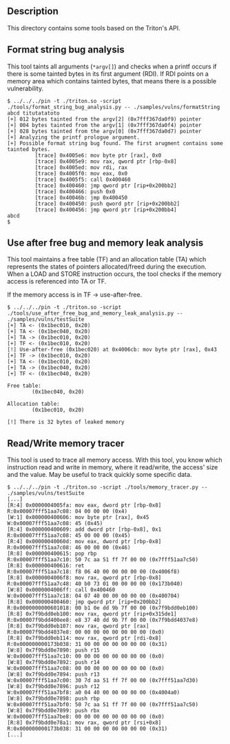 ## Description

This directory contains some tools based on the Triton's API.



## Format string bug analysis

This tool taints all arguments (`*argv[]`) and checks when a printf occurs if
there is some tainted bytes in its first argument (RDI). If RDI points on a
memory area which contains tainted bytes, that means there is a possible
vulnerability.

```
$ ../../../pin -t ./triton.so -script ./tools/format_string_bug_analysis.py -- ./samples/vulns/formatString abcd titutatatoto
[+] 012 bytes tainted from the argv[2] (0x7fff367da0f9) pointer
[+] 004 bytes tainted from the argv[1] (0x7fff367da0f4) pointer
[+] 028 bytes tainted from the argv[0] (0x7fff367da0d7) pointer
[+] Analyzing the printf prologue argument.
[+] Possible format string bug found. The first arugment contains some tainted bytes.
         [trace] 0x4005e6: mov byte ptr [rax], 0x0
         [trace] 0x4005e9: mov rax, qword ptr [rbp-0x8]
         [trace] 0x4005ed: mov rdi, rax
         [trace] 0x4005f0: mov eax, 0x0
         [trace] 0x4005f5: call 0x400460
         [trace] 0x400460: jmp qword ptr [rip+0x200bb2]
         [trace] 0x400466: push 0x0
         [trace] 0x40046b: jmp 0x400450
         [trace] 0x400450: push qword ptr [rip+0x200bb2]
         [trace] 0x400456: jmp qword ptr [rip+0x200bb4]
abcd
$
```



## Use after free bug and memory leak analysis

This tool maintains a free table (TF) and an allocation table (TA) which
represents the states of pointers allocated/freed during the execution.
When a LOAD and STORE instruction occurs, the tool checks if the memory
access is referenced into TA or TF. 

If the memory access is in TF -> use-after-free.

```
$ ../../../pin -t ./triton.so -script ./tools/use_after_free_bug_and_memory_leak_analysis.py -- ./samples/vulns/testSuite
[+] TA <- (0x1bec010, 0x20)
[+] TA <- (0x1bec040, 0x20)
[+] TA -> (0x1bec010, 0x20)
[+] TF <- (0x1bec010, 0x20)
[!] Use-after-free (0x1bec020) at 0x4006cb: mov byte ptr [rax], 0x43
[+] TF -> (0x1bec010, 0x20)
[+] TA <- (0x1bec010, 0x20)
[+] TA -> (0x1bec040, 0x20)
[+] TF <- (0x1bec040, 0x20)

Free table:
        (0x1bec040, 0x20)

Allocation table:
        (0x1bec010, 0x20)

[!] There is 32 bytes of leaked memory
```



## Read/Write memory tracer

This tool is used to trace all memory access. With this tool, you know
which instruction read and write in memory, where it read/write,
the access' size and the value. May be useful to track quickly some
specific data.

```
$ ../../../pin -t ./triton.so -script ./tools/memory_tracer.py -- ./samples/vulns/testSuite
[...]
[R:4] 0x0000004005fa: mov eax, dword ptr [rbp-0x8]      R:0x00007fff51aa7c08: 04 00 00 00 (0x4)
[W:1] 0x000000400606: mov byte ptr [rax], 0x45          W:0x00007fff51aa7c08: 45 (0x45)
[R:4] 0x000000400609: add dword ptr [rbp-0x8], 0x1      R:0x00007fff51aa7c08: 45 00 00 00 (0x45)
[R:4] 0x00000040060d: mov eax, dword ptr [rbp-0x8]      R:0x00007fff51aa7c08: 46 00 00 00 (0x46)
[R:8] 0x000000400615: pop rbp                           R:0x00007fff51aa7c10: 50 7c aa 51 ff 7f 00 00 (0x7fff51aa7c50)
[R:8] 0x000000400616: ret                               R:0x00007fff51aa7c18: f8 06 40 00 00 00 00 00 (0x4006f8)
[R:8] 0x0000004006f8: mov rax, qword ptr [rbp-0x8]      R:0x00007fff51aa7c48: 40 b0 73 01 00 00 00 00 (0x173b040)
[W:8] 0x0000004006ff: call 0x400460                     W:0x00007fff51aa7c18: 04 07 40 00 00 00 00 00 (0x400704)
[R:8] 0x000000400460: jmp qword ptr [rip+0x200bb2]      R:0x0000000000601018: 00 b1 0e dd 9b 7f 00 00 (0x7f9bdd0eb100)
[R:8] 0x7f9bdd0eb100: mov rax, qword ptr [rip+0x315de1] R:0x00007f9bdd400ee8: e8 37 40 dd 9b 7f 00 00 (0x7f9bdd4037e8)
[R:8] 0x7f9bdd0eb107: mov rax, qword ptr [rax]          R:0x00007f9bdd4037e8: 00 00 00 00 00 00 00 00 (0x0)
[R:8] 0x7f9bdd0eb114: mov rax, qword ptr [rdi-0x8]      R:0x000000000173b038: 31 00 00 00 00 00 00 00 (0x31)
[W:8] 0x7f9bdd0e7890: push r15                          W:0x00007fff51aa7c10: 00 00 00 00 00 00 00 00 (0x0)
[W:8] 0x7f9bdd0e7892: push r14                          W:0x00007fff51aa7c08: 00 00 00 00 00 00 00 00 (0x0)
[W:8] 0x7f9bdd0e7894: push r13                          W:0x00007fff51aa7c00: 30 7d aa 51 ff 7f 00 00 (0x7fff51aa7d30)
[W:8] 0x7f9bdd0e7896: push r12                          W:0x00007fff51aa7bf8: a0 04 40 00 00 00 00 00 (0x4004a0)
[W:8] 0x7f9bdd0e7898: push rbp                          W:0x00007fff51aa7bf0: 50 7c aa 51 ff 7f 00 00 (0x7fff51aa7c50)
[W:8] 0x7f9bdd0e7899: push rbx                          W:0x00007fff51aa7be8: 00 00 00 00 00 00 00 00 (0x0)
[R:8] 0x7f9bdd0e78a1: mov rax, qword ptr [rsi+0x8]      R:0x000000000173b038: 31 00 00 00 00 00 00 00 (0x31)
[...]
```
